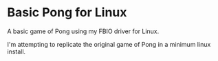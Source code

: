 # Basic Pong for Linux
A basic game of Pong using my FBIO driver for Linux.

I'm attempting to replicate the original game of Pong in a minimum linux install.
